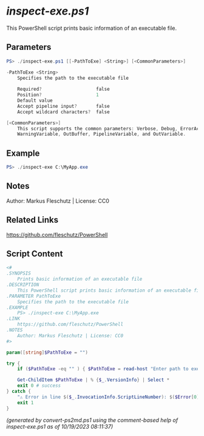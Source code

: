 *inspect-exe.ps1*
================

This PowerShell script prints basic information of an executable file.

Parameters
----------
```powershell
PS> ./inspect-exe.ps1 [[-PathToExe] <String>] [<CommonParameters>]

-PathToExe <String>
    Specifies the path to the executable file
    
    Required?                    false
    Position?                    1
    Default value                
    Accept pipeline input?       false
    Accept wildcard characters?  false

[<CommonParameters>]
    This script supports the common parameters: Verbose, Debug, ErrorAction, ErrorVariable, WarningAction, 
    WarningVariable, OutBuffer, PipelineVariable, and OutVariable.
```

Example
-------
```powershell
PS> ./inspect-exe C:\MyApp.exe

```

Notes
-----
Author: Markus Fleschutz | License: CC0

Related Links
-------------
https://github.com/fleschutz/PowerShell

Script Content
--------------
```powershell
<#
.SYNOPSIS
	Prints basic information of an executable file
.DESCRIPTION
	This PowerShell script prints basic information of an executable file.
.PARAMETER PathToExe
	Specifies the path to the executable file
.EXAMPLE
	PS> ./inspect-exe C:\MyApp.exe
.LINK
	https://github.com/fleschutz/PowerShell
.NOTES
	Author: Markus Fleschutz | License: CC0
#>

param([string]$PathToExe = "")

try {
	if ($PathToExe -eq "" ) { $PathToExe = read-host "Enter path to executable file" }

	Get-ChildItem $PathToExe | % {$_.VersionInfo} | Select *
	exit 0 # success
} catch {
	"⚠️ Error in line $($_.InvocationInfo.ScriptLineNumber): $($Error[0])"
	exit 1
}
```

*(generated by convert-ps2md.ps1 using the comment-based help of inspect-exe.ps1 as of 10/19/2023 08:11:37)*
